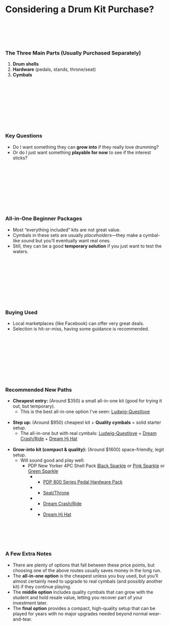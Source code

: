 # Considering a Drum Kit Purchase?
<br><br><br><br>

### The Three Main Parts (Usually Purchased Separately)

1. **Drum shells**  
2. **Hardware** (pedals, stands, throne/seat)  
3. **Cymbals**  



<br><br><br><br><br><br><br><br>

### Key Questions

- Do I want something they can **grow into** if they really love drumming?  
- Or do I just want something **playable for now** to see if the interest sticks?  

<br><br><br><br><br><br><br><br>

### All-in-One Beginner Packages

- Most “everything included” kits are not great value.  
- Cymbals in these sets are usually *placeholders*—they make a cymbal-like sound but you’ll eventually want real ones.  
- Still, they can be a good **temporary solution** if you just want to test the waters.  

<br><br><br><br><br><br><br><br>

### Buying Used

- Local marketplaces (like Facebook) can offer very great deals.  
- Selection is hit-or-miss, having some guidance is recommended.

<br><br><br><br><br><br><br><br>

### Recommended New Paths
- **Cheapest entry:** (Around $350) a small all-in-one kit (good for trying it out, but temporary).  
  - This is the best all-in-one option I've seen: [Ludwig-Questlove](https://a.co/d/as3NZBy)
<br><br>
- **Step up:** (Around $950) cheapest kit + **Quality cymbals** = solid starter setup.  
  - The all-in-one but with real cymbals: [Ludwig-Questlove](https://a.co/d/as3NZBy) + [Dream Crash/Ride](https://a.co/d/74wCcVR) + [Dream Hi Hat](https://a.co/d/6U7LlzQ)
<br><br>
- **Grow-into kit (compact & quality):** (Around $1600) space-friendly, legit setup.  
  - Will sound good and play well: 
    - PDP New Yorker 4PC Shell Pack [Black Sparkle](https://www.sweetwater.com/store/detail/PDNY1604BO--pdp-new-yorker-4-piece-shell-pack-black-onyx-sparkle) or [Pink Sparkle](https://www.sweetwater.com/store/detail/PDNY1604PR--pdp-new-yorker-4-piece-shell-pack-pale-rose-sparkle) or [Green Sparkle](https://www.sweetwater.com/store/detail/PDNY1604EL--pdp-new-yorker-4-piece-shell-pack-electric-green-sparkle) 
        - + [PDP 800 Series Pedal Hardware Pack](https://a.co/d/hhCd1cz) 
        - + [Seat/Throne](https://a.co/d/0EFhQnq) 
        - + [Dream Crash/Ride](https://a.co/d/74wCcVR) 
        - + [Dream Hi Hat](https://a.co/d/6U7LlzQ)

<br><br><br><br>

### A Few Extra Notes

- There are plenty of options that fall between these price points, but choosing one of the above routes usually saves money in the long run.  
- The **all-in-one option** is the cheapest unless you buy used, but you’ll almost certainly need to upgrade to real cymbals (and possibly another kit) if they continue playing.  
- The **middle option** includes quality cymbals that can grow with the student and hold resale value, letting you recover part of your investment later.  
- The **final option** provides a compact, high-quality setup that can be played for years with no major upgrades needed beyond normal wear-and-tear.

